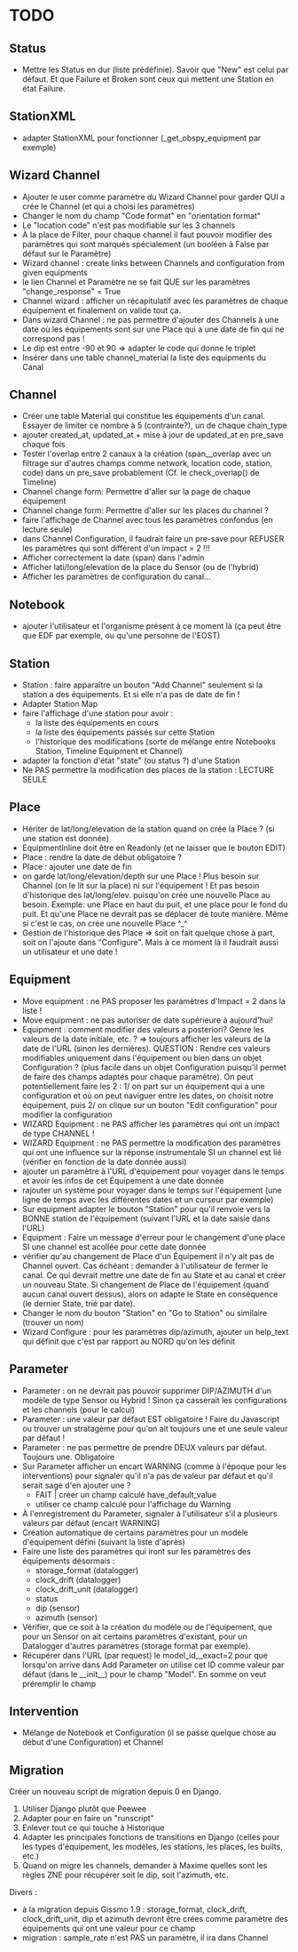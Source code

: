 # TODO

## Status

  * Mettre les Status en dur (liste prédéfinie). Savoir que "New" est celui par défaut. Et que Failure et Broken sont ceux qui mettent une Station en état Failure.

## StationXML

  * adapter StationXML pour fonctionner (\_get\_obspy\_equipment par exemple)

## Wizard Channel

  * Ajouter le user comme paramètre du Wizard Channel pour garder QUI a crée le Channel (et qui a choisi les paramètres)
  * Changer le nom du champ "Code format" en "orientation format"
  * Le "location code" n'est pas modifiable sur les 3 channels
  * À la place de Filter, pour chaque channel il faut pouvoir modifier des paramètres qui sont marqués spécialement (un booléen à False par défaut sur le Paramètre)
  * Wizard channel : create links between Channels and configuration from given equipments
  * le lien Channel et Paramètre ne se fait QUE sur les paramètres "change\_response" = True
  * Channel wizard : afficher un récapitulatif avec les paramètres de chaque équipement et finalement on valide tout ça.
  * Dans wizard Channel : ne pas permettre d'ajouter des Channels à une date où les équipements sont sur une Place qui a une date de fin qui ne correspond pas !
  * Le dip est entre -90 et 90 => adapter le code qui donne le triplet
  * Insérer dans une table channel_material la liste des equipments du Canal

## Channel

  * Créer une table Material qui constitue les équipements d'un canal. Essayer de limiter ce nombre à 5 (contrainte?), un de chaque chain_type
  * ajouter created\_at, updated\_at + mise à jour de updated\_at en pre\_save chaque fois
  * Tester l'overlap entre 2 canaux à la création (span\_\_overlap avec un filtrage sur d'autres champs comme network, location code, station, code) dans un pre\_save probablement (Cf. le check\_overlap() de Timeline)
  * Channel change form: Permettre d'aller sur la page de chaque équipement
  * Channel change form: Permettre d'aller sur les places du channel ?
  * faire l'affichage de Channel avec tous les paramètres confondus (en lecture seule)
  * dans Channel Configuration, il faudrait faire un pre-save pour REFUSER les paramètres qui sont différent d'un impact = 2 !!!
  * Afficher correctement la date (span) dans l'admin
  * Afficher lati/long/elevation de la place du Sensor (ou de l'hybrid)
  * Afficher les paramètres de configuration du canal…

## Notebook

  * ajouter l'utilisateur et l'organisme présent à ce moment là (ça peut être que EDF par exemple, ou qu'une personne de l'EOST)

## Station

  * Station : faire apparaître un bouton "Add Channel" seulement si la station a des équipements. Et si elle n'a pas de date de fin !
  * Adapter Station Map
  * faire l'affichage d'une station pour avoir :
    * la liste des équipements en cours
    * la liste des équipements passés sur cette Station
    * l'historique des modifications (sorte de mélange entre Notebooks Station, Timeline Equipment et Channel)
  * adapter la fonction d'état "state" (ou status ?) d'une Station
  * Ne PAS permettre la modification des places de la station : LECTURE SEULE

## Place

  * Hériter de lat/long/elevation de la station quand on crée la Place ? (si une station est donnée)
  * EquipmentInline doit être en Readonly (et ne laisser que le bouton EDIT)
  * Place : rendre la date de début obligatoire ?
  * Place : ajouter une date de fin
  * on garde lat/long/elevation/depth sur une Place ! Plus besoin sur Channel (on le lit sur la place) ni sur l'équipement ! Et pas besoin d'historique des lat/long/elev. puisqu'on crée une nouvelle Place au besoin. Exemple: une Place en haut du puit, et une place pour le fond du puit. Et qu'une Place ne devrait pas se déplacer de toute manière. Même si c'est le cas, on crée une nouvelle Place ^_^
  * Gestion de l'historique des Place => soit on fait quelque chose à part, soit on l'ajoute dans "Configure". Mais à ce moment là il faudrait aussi un utilisateur et une date !

## Equipment

  * Move equipment : ne PAS proposer les paramètres d'Impact = 2 dans la liste !
  * Move equipment : ne pas autoriser de date supérieure à aujourd'hui!
  * Equipment : comment modifier des valeurs a posteriori? Genre les valeurs de la date initiale, etc. ? => toujours afficher les valeurs de la date de l'URL (sinon les dernières). QUESTION : Rendre ces valeurs modifiables uniquement dans l'équipement ou bien dans un objet Configuration ? (plus facile dans un objet Configuration puisqu'il permet de faire des champs adaptés pour chaque paramètre). On peut potentiellement faire les 2 : 1/ on part sur un équipement qui a une configuration et où on peut naviguer entre les dates, on choisit notre équipement, puis 2/ on clique sur un bouton "Edit configuration" pour modifier la configuration
  * WIZARD Equipment : ne PAS afficher les paramètres qui ont un impact de type CHANNEL !
  * WIZARD Equipment : ne PAS permettre la modification des paramètres qui ont une influence sur la réponse instrumentale SI un channel est lié (vérifier en fonction de la date donnée aussi)
  * ajouter un paramètre à l'URL d'équipement pour voyager dans le temps et avoir les infos de cet Équipement à une date donnée
  * rajouter un système pour voyager dans le temps sur l'équipement (une ligne de temps avec les différentes dates et un curseur par exemple)
  * Sur equipment adapter le bouton "Station" pour qu'il renvoie vers la BONNE station de l'équipement (suivant l'URL et la date saisie dans l'URL)
  * Equipment : Faire un message d'erreur pour le changement d'une place SI une channel est acollée pour cette date donnée
  * vérifier qu'au changement de Place d'un Équipement il n'y ait pas de Channel ouvert. Cas échéant : demander à l'utilisateur de fermer le canal. Ce qui devrait mettre une date de fin au State et au canal et créer un nouveau State. Si changement de Place de l'équipement (quand aucun canal ouvert dessus), alors on adapte le State en conséquence (le dernier State, trié par date).
  * Changer le nom du bouton "Station" en "Go to Station" ou similaire (trouver un nom)
  * Wizard Configure : pour les paramètres dip/azimuth, ajouter un help_text qui définit que c'est par rapport au NORD qu'on les définit

## Parameter

  * Parameter : on ne devrait pas pouvoir supprimer DIP/AZIMUTH d'un modèle de type Sensor ou Hybrid ! Sinon ça casserait les configurations et les channels (pour le calcul)
  * Parameter : une valeur par défaut EST obligatoire ! Faire du Javascript ou trouver un stratagème pour qu'on ait toujours une et une seule valeur par défaut !
  * Parameter : ne pas permettre de prendre DEUX valeurs par défaut. Toujours une. Obligatoire
  * Sur Parameter afficher un encart WARNING (comme à l'époque pour les interventions) pour signaler qu'il n'a pas de valeur par défaut et qu'il serait sage d'en ajouter une ?
    * FAIT | créer un champ calculé have\_default\_value
    * utiliser ce champ calculé pour l'affichage du Warning
  * À l'enregistrement du Parameter, signaler à l'utilisateur s'il a plusieurs valeurs par défaut (encart WARNING)
  * Création automatique de certains paramètres pour un modèle d'équipement défini (suivant la liste d'après)
  * Faire une liste des paramètres qui iront sur les paramètres des équipements désormais : 
    * storage_format (datalogger)
    * clock_drift (datalogger)
    * clock\_drift\_unit (datalogger)
    * status
    * dip (sensor)
    * azimuth (sensor)
  * Vérifier, que ce soit à la création du modèle ou de l'équipement, que pour un Sensor on ait certains paramètres d'existant, pour un Datalogger d'autres paramètres (storage format par exemple).
  * Récupérer dans l'URL (par request) le model_id__exact=2 pour que lorsqu'on arrive dans Add Parameter on utilise cet ID comme valeur par défaut (dans le \_\_init\_\_) pour le champ "Model". En somme on veut préremplir le champ

## Intervention

  * Mélange de Notebook et Configuration (il se passe quelque chose au début d'une Configuration) et Channel

## Migration

Créer un nouveau script de migration depuis 0 en Django.

  1. Utiliser Django plutôt que Peewee
  2. Adapter pour en faire un "runscript"
  3. Enlever tout ce qui touche à Historique
  4. Adapter les principales fonctions de transitions en Django (celles pour les types d'équipement, les modèles, les stations, les places, les builts, etc.)
  5. Quand on migre les channels, demander à Maxime quelles sont les règles ZNE pour récupérer soit le dip, soit l'azimuth, etc.

Divers : 

  * à la migration depuis Gissmo 1.9 : storage\_format, clock\_drift, clock\_drift\_unit, dip et azimuth devront être crées comme paramètre des équipements qui ont une valeur pour ce champ
  * migration : sample_rate n'est PAS un paramètre, il ira dans Channel
